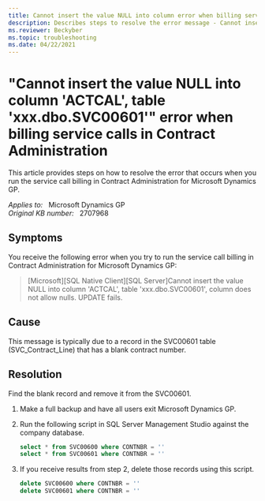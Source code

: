 ```yaml
---
title: Cannot insert the value NULL into column error when billing service calls in Contract Administration
description: Describes steps to resolve the error message - Cannot insert the value NULL into column ACTCAL, table xxx.dbo.SVC00601, column does not allow nulls when you attempt to run the Service Call Billing process.
ms.reviewer: Beckyber
ms.topic: troubleshooting
ms.date: 04/22/2021
---
```

# "Cannot insert the value NULL into column 'ACTCAL', table 'xxx.dbo.SVC00601'" error when billing service calls in Contract Administration

This article provides steps on how to resolve the error that occurs when you run the service call billing in Contract Administration for Microsoft Dynamics GP.

_Applies to:_ &nbsp; Microsoft Dynamics GP  
_Original KB number:_ &nbsp; 2707968

## Symptoms

You receive the following error when you try to run the service call billing in Contract Administration for Microsoft Dynamics GP:

> [Microsoft][SQL Native Client][SQL Server]Cannot insert the value NULL into column 'ACTCAL', table 'xxx.dbo.SVC00601', column does not allow nulls. UPDATE fails.

## Cause

This message is typically due to a record in the SVC00601 table (SVC_Contract_Line) that has a blank contract number.

## Resolution

Find the blank record and remove it from the SVC00601.

1. Make a full backup and have all users exit Microsoft Dynamics GP.
2. Run the following script in SQL Server Management Studio against the company database.

    ```sql
    select * from SVC00600 where CONTNBR = ''
    select * from SVC00601 where CONTNBR = ''
    ```

3. If you receive results from step 2, delete those records using this script.

    ```sql
    delete SVC00600 where CONTNBR = ''
    delete SVC00601 where CONTNBR = ''
    ```
